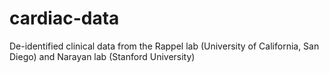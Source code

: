 # cardiac-data
De-identified clinical data from the Rappel lab (University of California, San Diego) and Narayan lab (Stanford University) 
